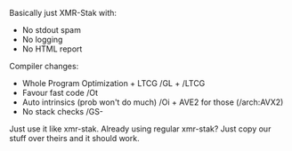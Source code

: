 Basically just XMR-Stak with:

- No stdout spam
- No logging
- No HTML report

Compiler changes:
- Whole Program Optimization + LTCG /GL + /LTCG
- Favour fast code /Ot
- Auto intrinsics (prob won't do much) /Oi + AVE2 for those (/arch:AVX2)
- No stack checks /GS-

Just use it like xmr-stak.
Already using regular xmr-stak? Just copy our stuff over theirs and it should work.